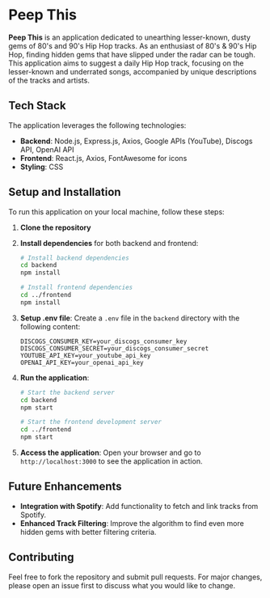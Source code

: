 # Peep This

**Peep This** is an application dedicated to unearthing lesser-known, dusty gems of 80's and 90's Hip Hop tracks. As an enthusiast of 80's & 90's Hip Hop, finding hidden gems that have slipped under the radar can be tough. This application aims to suggest a daily Hip Hop track, focusing on the lesser-known and underrated songs, accompanied by unique descriptions of the tracks and artists.

## Tech Stack

The application leverages the following technologies:

- **Backend**: Node.js, Express.js, Axios, Google APIs (YouTube), Discogs API, OpenAI API
- **Frontend**: React.js, Axios, FontAwesome for icons
- **Styling**: CSS

## Setup and Installation

To run this application on your local machine, follow these steps:

1. **Clone the repository**

2. **Install dependencies** for both backend and frontend:

   ```sh
   # Install backend dependencies
   cd backend
   npm install

   # Install frontend dependencies
   cd ../frontend
   npm install
   ```

3. **Setup .env file**: Create a `.env` file in the `backend` directory with the following content:

   ```env
   DISCOGS_CONSUMER_KEY=your_discogs_consumer_key
   DISCOGS_CONSUMER_SECRET=your_discogs_consumer_secret
   YOUTUBE_API_KEY=your_youtube_api_key
   OPENAI_API_KEY=your_openai_api_key
   ```

4. **Run the application**:

   ```sh
   # Start the backend server
   cd backend
   npm start

   # Start the frontend development server
   cd ../frontend
   npm start
   ```

5. **Access the application**: Open your browser and go to `http://localhost:3000` to see the application in action.

## Future Enhancements

- **Integration with Spotify**: Add functionality to fetch and link tracks from Spotify.
- **Enhanced Track Filtering**: Improve the algorithm to find even more hidden gems with better filtering criteria.

## Contributing

Feel free to fork the repository and submit pull requests. For major changes, please open an issue first to discuss what you would like to change.
